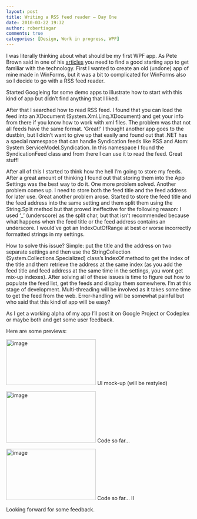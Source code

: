```yaml
---
layout: post
title: Writing a RSS feed reader – Day One
date: 2010-03-22 19:32
author: robertiagar
comments: true
categories: [Design, Work in progress, WPF]
---
```

<p>I was literally thinking about what should be my first WPF app. As Pete Brown said in one of his <a href="http://10rem.net/articles/how-to-get-started-in-wpf-or-silverlight-a-learning-path-for-new-developers">articles</a> you need to find a good starting app to get familiar with the technology. First I wanted to create an old (undone) app of mine made in WinForms, but it was a bit to complicated for WinForms also so I decide to go with a RSS feed reader.     <br /></p>  <p>Started Googleing for some demo apps to illustrate how to start with this kind of app but didn’t find anything that I liked.    <br /></p>  <p>After that I searched how to read RSS feed. I found that you can load the feed into an XDocument (System.Xml.Linq.XDocument) and get your info from there if you know how to work with xml files. The problem was that not all feeds have the same format. ‘Great!’ I thought another app goes to the dustbin, but I didn’t want to give up that easily and found out that .NET has a special namespace that can handle Syndication feeds like RSS and Atom: System.ServiceModel.Syndication. In this namespace I found the SyndicationFeed class and from there I can use it to read the feed. Great stuff!</p>  <p>After all of this I started to think how the hell I’m going to store my feeds. After a great amount of thinking I found out that storing them into the App Settings was the best way to do it. One more problem solved. Another problem comes up. I need to store both the feed title and the feed address for later use. Great another problem arose. Started to store the feed title and the feed address into the same setting and them split them using the String.Split method but that proved ineffective for the following reason: I used ‘_’ (underscore) as the split char, but that isn’t recommended because what happens when the feed title or the feed address contains an underscore. I would’ve got an IndexOutOfRange at best or worse incorrectly formatted strings in my settings.</p>  <p>How to solve this issue? Simple: put the title and the address on two separate settings and then use the StringCollection (System.Collections.Specialized) class’s IndexOf method to get the index of the title and them retrieve the address at the same index (as you add the feed title and feed address at the same time in the settings, you wont get mix-up indexes). After solving all of these issues is time to figure out how to populate the feed list, get the feeds and display them somewhere. I’m at this stage of development. Multi-threading will be involved as it takes some time to get the feed from the web. Error-handling will be somewhat painful but who said that this kind of app will be easy?</p>  <p>As I get a working alpha of my app I’ll post it on Google Project or Codeplex or maybe both and get some user feedback.</p>  <p>Here are some previews:</p>  <p><a href="http://robertiagar.files.wordpress.com/2010/03/image4.png" target="_blank"><img title="image" border="0" alt="image" src="http://robertiagar.files.wordpress.com/2010/03/image_thumb4.png" width="244" height="124" /></a> UI mock-up (will be restyled)</p>  <p><a href="http://robertiagar.files.wordpress.com/2010/03/image5.png" target="_blank"><img title="image" border="0" alt="image" src="http://robertiagar.files.wordpress.com/2010/03/image_thumb5.png" width="244" height="139" /></a> Code so far…</p>  <p><a href="http://robertiagar.files.wordpress.com/2010/03/image6.png" target="_blank"><img title="image" border="0" alt="image" src="http://robertiagar.files.wordpress.com/2010/03/image_thumb6.png" width="244" height="139" /></a> Code so far… II</p>  <p></p>  <p></p>  <p>Looking forward for some feedback. </p>
